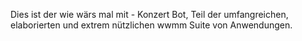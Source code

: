 Dies ist der wie wärs mal mit - Konzert Bot, Teil der umfangreichen, elaborierten und extrem nützlichen wwmm Suite von Anwendungen.

